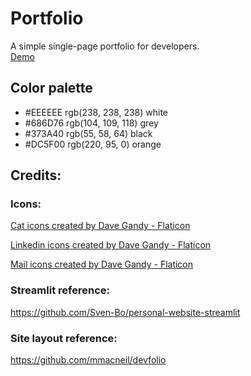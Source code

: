 # Portfolio
A simple single-page portfolio for developers.  
[Demo](https://isabarrenha.streamlit.app/)

## Color palette
- #EEEEEE rgb(238, 238, 238) white
- #686D76 rgb(104, 109, 118) grey
- #373A40 rgb(55, 58, 64)    black
- #DC5F00 rgb(220, 95, 0)    orange

## Credits:

### Icons:

<a href="https://www.flaticon.com/free-icons/cat" title="cat icons">Cat icons created by Dave Gandy - Flaticon</a>

<a href="https://www.flaticon.com/free-icons/linkedin" title="linkedin icons">Linkedin icons created by Dave Gandy - Flaticon</a>

<a href="https://www.flaticon.com/free-icons/mail" title="mail icons">Mail icons created by Dave Gandy - Flaticon</a>

### Streamlit reference:

https://github.com/Sven-Bo/personal-website-streamlit

### Site layout reference:

https://github.com/mmacneil/devfolio

